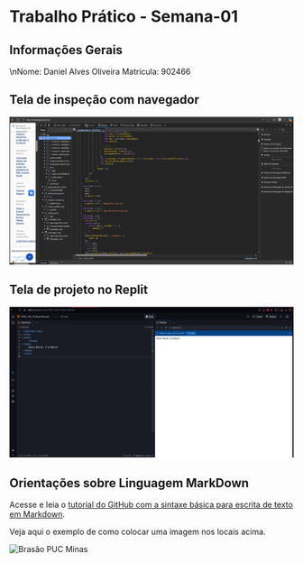 # Trabalho Prático - Semana-01

## Informações Gerais

\nNome: Daniel Alves Oliveira
Matricula: 902466 

## Tela de inspeção com navegador

![Site de Inspeção](images/Screenshot_2.png)

## Tela de projeto no Replit

![Tela Replit](images/image.png)


## Orientações sobre Linguagem MarkDown

Acesse e leia o [tutorial do GitHub com a sintaxe básica para escrita de texto em Markdown](https://docs.github.com/pt/get-started/writing-on-github/getting-started-with-writing-and-formatting-on-github/basic-writing-and-formatting-syntax).

Veja aqui o exemplo de como colocar uma imagem nos locais acima. 

![Brasão PUC Minas](images/brasao_puc.png)


